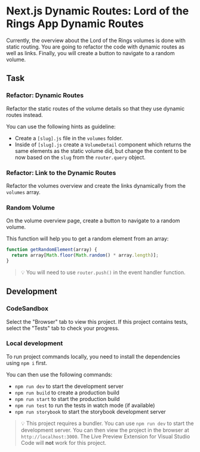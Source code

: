 # Next.js Dynamic Routes: Lord of the Rings App Dynamic Routes

Currently, the overview about the Lord of the Rings volumes is done with static routing. You are going to refactor the code with dynamic routes as well as links. Finally, you will create a button to navigate to a random volume.

## Task

### Refactor: Dynamic Routes

Refactor the static routes of the volume details so that they use dynamic routes instead.

You can use the following hints as guideline:

- Create a `[slug].js` file in the `volumes` folder.
- Inside of `[slug].js` create a `VolumeDetail` component which returns the same elements as the static volume did, but change the content to be now based on the `slug` from the `router.query` object.

### Refactor: Link to the Dynamic Routes

Refactor the volumes overview and create the links dynamically from the `volumes` array.

### Random Volume

On the volume overview page, create a button to navigate to a random volume.

This function will help you to get a random element from an array:

```js
function getRandomElement(array) {
  return array[Math.floor(Math.random() * array.length)];
}
```

> 💡 You will need to use `router.push()` in the event handler function.

## Development

### CodeSandbox

Select the "Browser" tab to view this project. If this project contains tests, select the "Tests" tab to check your progress.

### Local development

To run project commands locally, you need to install the dependencies using `npm i` first.

You can then use the following commands:

- `npm run dev` to start the development server
- `npm run build` to create a production build
- `npm run start` to start the production build
- `npm run test` to run the tests in watch mode (if available)
- `npm run storybook` to start the storybook development server

> 💡 This project requires a bundler. You can use `npm run dev` to start the development server. You can then view the project in the browser at `http://localhost:3000`. The Live Preview Extension for Visual Studio Code will **not** work for this project.
